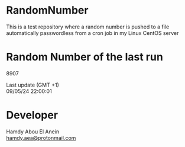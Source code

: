 # RandomNumber    
This is a test repository where a random number is pushed to a file automatically passwordless from a cron job in my Linux CentOS server    
# Random Number of the last run   
8907
      
Last update (GMT +1)    
09/05/24 22:00:01
# Developer    
Hamdy Abou El Anein   
hamdy.aea@protonmail.com
